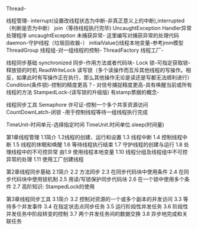 Thread-

线程管理-
    interrupt(设置改线程状态为中断-非真正意义上的中断),interrupted（判断是否为中断）
    join（等待线程执行完毕)
    UncaughtException Handler异常处理程序 
       uncaughtException 未捕获异常- 这里编写对捕获异常的处理代码
    daemon-守护线程（垃圾回收器-）
    initialValue()线程本地变量-参考jmm模型
    ThreadGroup 线程组-对一组线程的控制-
    ThreadFactory 线程工厂-
    
线程同步基础
    synchronized 同步-作用方法或者代码块-
    Lock 锁-可指定获取锁-释放锁的时机
    ReadWriteLock 读写锁（多个读操作而互斥其他线程的写操作。相反，如果此时有写操作正在执行，那么其他操作无论是读还是写都无法顺利进行）
    Condition(条件锁)-控制的精度更高？- 对信号捕捉精度更高-具有唤醒当前或所有线程的方法
    StampedLock-(读写锁的升级版) 有stamp票据的概念-
    
线程同步工具
    Semaphore 许可证-控制一个多个共享资源访问
    CountDownLatch-闭锁 -用于控制线程等待一组线程执行完成
    

    
TimeUnit-时间单元-选择指定时间
    TimeUnit.时间单位.sleep(时间量)
    
    
第1章线程管理
    1.1简介
    1.2线程的创建、运行和设置
    1.3 线程中断
    1.4 控制线程中断
    1.5 线程的休眠和唤醒
    1.6 等待线程执行结束
    1.7 守护线程的创建与运行
    1.8 处理线程中的不可控异常
    由1.9 使用线程本地变量
    1.10 线程分组及线程组中不可控异常的处理
    1.11 使用工厂创建线程 
    
第2章线程同步基础
    2.1简介
    2.2 方法同步
    2.3 在同步代码块中使用条件
    2.4 在同步代码块中使用锁机制
    2.5 用读/写锁保护同步代码块
    2.6 在一个锁中使用多个条件
    2.7 高阶知识: StampedLock的使用
    
第3章线程同步工具
        3.1简介
        3.2 控制对资源的一个或多个副本的并发访问
        3.3 等待多个并发事件
        3.4 在指定状态点同步任务
        3.5 运行阶段性并发任务
        3.6 阶段性并发任务中阶段转变的控制
        3.7 两个并发任务间的数据交换
        3.8 异步地完成和关联任务
    

    
    